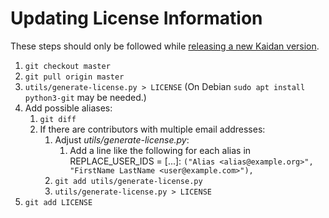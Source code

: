 # Updating License Information

These steps should only be followed while [releasing a new Kaidan version](release.md).

1. `git checkout master`
1. `git pull origin master`
1. `utils/generate-license.py > LICENSE` (On Debian `sudo apt install python3-git` may be needed.)
1. Add possible aliases:
	1. `git diff`
	1. If there are contributors with multiple email addresses:
		1. Adjust *utils/generate-license.py*:
			1. Add a line like the following for each alias in REPLACE_USER_IDS = [...]:
			`("Alias <alias@example.org>", "FirstName LastName <user@example.com>"),`
		1. `git add utils/generate-license.py`
		1. `utils/generate-license.py > LICENSE`
1. `git add LICENSE`
